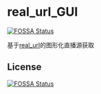 # real_url_GUI
[![FOSSA Status](https://app.fossa.io/api/projects/git%2Bgithub.com%2Fmasterenlu%2Freal_url_GUI.svg?type=shield)](https://app.fossa.io/projects/git%2Bgithub.com%2Fmasterenlu%2Freal_url_GUI?ref=badge_shield)

基于[real_url](https://github.com/wbt5/real-url)的图形化直播源获取



## License
[![FOSSA Status](https://app.fossa.io/api/projects/git%2Bgithub.com%2Fmasterenlu%2Freal_url_GUI.svg?type=large)](https://app.fossa.io/projects/git%2Bgithub.com%2Fmasterenlu%2Freal_url_GUI?ref=badge_large)